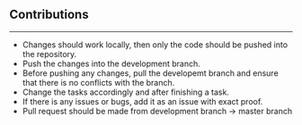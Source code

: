 ## Contributions
---
*    Changes should work locally, then only the code should be pushed into the repository.
*    Push the changes into the development branch.
*    Before pushing any changes, pull the developemt branch and ensure that there is no conflicts with the branch.
*    Change the tasks accordingly and after finishing a task.
*    If there is any issues or bugs, add it as an issue with exact proof.
*    Pull request should be made from development branch -> master branch
